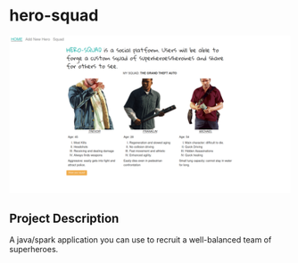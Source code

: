 # hero-squad
<img src="Screenshot.png"/>

## Project Description
A java/spark application you can use to recruit a well-balanced team of superheroes.
